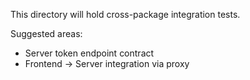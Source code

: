 This directory will hold cross-package integration tests.

Suggested areas:
- Server token endpoint contract
- Frontend -> Server integration via proxy
